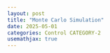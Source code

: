 ```yaml
---
layout: post
title: "Monte Carlo Simulation"
date: 2025-05-01
categories: Control CATEGORY-2
usemathjax: true
---
```


